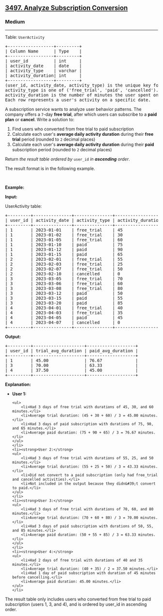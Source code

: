 <h2><a href="https://leetcode.com/problems/analyze-subscription-conversion/?envType=problem-list-v2&envId=database">3497. Analyze Subscription Conversion </a></h2><h3>Medium</h3><hr><p>Table: <code>UserActivity</code></p>

<pre>
+------------------+---------+
| Column Name      | Type    | 
+------------------+---------+
| user_id          | int     |
| activity_date    | date    |
| activity_type    | varchar |
| activity_duration| int     |
+------------------+---------+
(user_id, activity_date, activity_type) is the unique key for this table.
activity_type is one of (&#39;free_trial&#39;, &#39;paid&#39;, &#39;cancelled&#39;).
activity_duration is the number of minutes the user spent on the platform that day.
Each row represents a user&#39;s activity on a specific date.
</pre>

<p>A subscription service wants to analyze user behavior patterns. The company offers a <code>7</code>-day <strong>free trial</strong>, after which users can subscribe to a <strong>paid plan</strong> or <strong>cancel</strong>. Write a solution to:</p>

<ol>
	<li>Find users who converted from free trial to paid subscription</li>
	<li>Calculate each user&#39;s <strong>average daily activity duration</strong> during their <strong>free trial</strong> period (rounded to <code>2</code> decimal places)</li>
	<li>Calculate each user&#39;s <strong>average daily activity duration</strong> during their <strong>paid</strong> subscription period (rounded to <code>2</code> decimal places)</li>
</ol>

<p>Return <em>the result table ordered by </em><code>user_id</code><em> in <strong>ascending</strong> order</em>.</p>

<p>The result format is in the following example.</p>

<p>&nbsp;</p>
<p><strong class="example">Example:</strong></p>

<div class="example-block">
<p><strong>Input:</strong></p>

<p>UserActivity table:</p>

<pre class="example-io">
+---------+---------------+---------------+-------------------+
| user_id | activity_date | activity_type | activity_duration |
+---------+---------------+---------------+-------------------+
| 1       | 2023-01-01    | free_trial    | 45                |
| 1       | 2023-01-02    | free_trial    | 30                |
| 1       | 2023-01-05    | free_trial    | 60                |
| 1       | 2023-01-10    | paid          | 75                |
| 1       | 2023-01-12    | paid          | 90                |
| 1       | 2023-01-15    | paid          | 65                |
| 2       | 2023-02-01    | free_trial    | 55                |
| 2       | 2023-02-03    | free_trial    | 25                |
| 2       | 2023-02-07    | free_trial    | 50                |
| 2       | 2023-02-10    | cancelled     | 0                 |
| 3       | 2023-03-05    | free_trial    | 70                |
| 3       | 2023-03-06    | free_trial    | 60                |
| 3       | 2023-03-08    | free_trial    | 80                |
| 3       | 2023-03-12    | paid          | 50                |
| 3       | 2023-03-15    | paid          | 55                |
| 3       | 2023-03-20    | paid          | 85                |
| 4       | 2023-04-01    | free_trial    | 40                |
| 4       | 2023-04-03    | free_trial    | 35                |
| 4       | 2023-04-05    | paid          | 45                |
| 4       | 2023-04-07    | cancelled     | 0                 |
+---------+---------------+---------------+-------------------+
</pre>

<p><strong>Output:</strong></p>

<pre class="example-io">
+---------+--------------------+-------------------+
| user_id | trial_avg_duration | paid_avg_duration |
+---------+--------------------+-------------------+
| 1       | 45.00              | 76.67             |
| 3       | 70.00              | 63.33             |
| 4       | 37.50              | 45.00             |
+---------+--------------------+-------------------+
</pre>

<p><strong>Explanation:</strong></p>

<ul>
	<li><strong>User 1:</strong>

	<ul>
		<li>Had 3 days of free trial with durations of 45, 30, and 60 minutes.</li>
		<li>Average trial duration: (45 + 30 + 60) / 3 = 45.00 minutes.</li>
		<li>Had 3 days of paid subscription with durations of 75, 90, and 65 minutes.</li>
		<li>Average paid duration: (75 + 90 + 65) / 3 = 76.67 minutes.</li>
	</ul>
	</li>
	<li><strong>User 2:</strong>
	<ul>
		<li>Had 3 days of free trial with durations of 55, 25, and 50 minutes.</li>
		<li>Average trial duration: (55 + 25 + 50) / 3 = 43.33 minutes.</li>
		<li>Did not convert to a paid subscription (only had free_trial and cancelled activities).</li>
		<li>Not included in the output because they didn&#39;t convert to paid.</li>
	</ul>
	</li>
	<li><strong>User 3:</strong>
	<ul>
		<li>Had 3 days of free trial with durations of 70, 60, and 80 minutes.</li>
		<li>Average trial duration: (70 + 60 + 80) / 3 = 70.00 minutes.</li>
		<li>Had 3 days of paid subscription with durations of 50, 55, and 85 minutes.</li>
		<li>Average paid duration: (50 + 55 + 85) / 3 = 63.33 minutes.</li>
	</ul>
	</li>
	<li><strong>User 4:</strong>
	<ul>
		<li>Had 2 days of free trial with durations of 40 and 35 minutes.</li>
		<li>Average trial duration: (40 + 35) / 2 = 37.50 minutes.</li>
		<li>Had 1 day of paid subscription with duration of 45 minutes before cancelling.</li>
		<li>Average paid duration: 45.00 minutes.</li>
	</ul>
	</li>
</ul>

<p>The result table only includes users who converted from free trial to paid subscription (users 1, 3, and 4), and is ordered by user_id in ascending order.</p>
</div>
